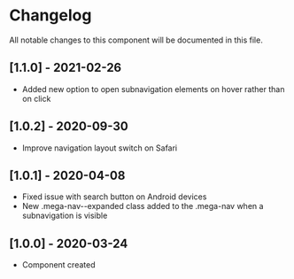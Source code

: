# Changelog
All notable changes to this component will be documented in this file.

## [1.1.0] - 2021-02-26
- Added new option to open subnavigation elements on hover rather than on click

## [1.0.2] - 2020-09-30
- Improve navigation layout switch on Safari

## [1.0.1] - 2020-04-08
- Fixed issue with search button on Android devices
- New .mega-nav--expanded class added to the .mega-nav when a subnavigation is visible

## [1.0.0] - 2020-03-24
- Component created
